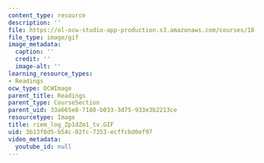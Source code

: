 ```yaml
---
content_type: resource
description: ''
file: https://ol-ocw-studio-app-production.s3.amazonaws.com/courses/18-04-complex-variables-with-applications-fall-1999/3b13f0d5b54c02fc7353ecffcbd0ef97_riem_log_Zp1dZm1_tv.GIF
file_type: image/gif
image_metadata:
  caption: ''
  credit: ''
  image-alt: ''
learning_resource_types:
- Readings
ocw_type: OCWImage
parent_title: Readings
parent_type: CourseSection
parent_uid: 33a665e8-7180-b033-3d75-933e3b2213ce
resourcetype: Image
title: riem_log_Zp1dZm1_tv.GIF
uid: 3b13f0d5-b54c-02fc-7353-ecffcbd0ef97
video_metadata:
  youtube_id: null
---
```

